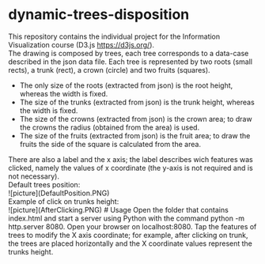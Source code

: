# dynamic-trees-disposition
This repository contains the individual project for the Information Visualization course (D3.js https://d3js.org/).<br>
The drawing is composed by trees, each tree corresponds to a data-case described in the json data file.
Each tree is represented by two roots (small rects), a trunk (rect), a crown (circle) and two fruits (squares).<br>
<ul>
<li>The only size of the roots (extracted from json) is the root height, whereas the width is fixed.</li>
<li>The size of the trunks (extracted from json) is the trunk height, whereas the width is fixed.</li>
<li>The size of the crowns (extracted from json) is the crown area; to draw the crowns the radius (obtained from the area) is used.</li>
<li>The size of the fruits (extracted from json) is the fruit area; to draw the fruits the side of the square is calculated from the area.</li>
</ul>
There are also a label and the x axis; the label describes wich features was clicked, namely the values of x coordinate (the y-axis is not required and is not necessary).<br>
Default trees position:<br>
![picture](DefaultPosition.PNG)<br>
Example of click on trunks height: <br>
![picture](AfterClicking.PNG)
# Usage
Open the folder that contains index.html and start a server using Python with the command python -m http.server 8080. 
Open your browser on localhost:8080. 
Tap the features of trees to modify the X axis coordinate; for example, after clicking on trunk, the trees are placed horizontally and 
the X coordinate values represent the trunks height.
